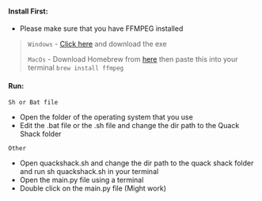 #### Install First:
- Please make sure that you have FFMPEG installed

> `Windows` - [Click here](https://www.ffmpeg.org/download.html) and download the exe
>
> `MacOs` - Download Homebrew from [here](https://brew.sh) then paste this into your terminal `brew install ffmpeg`

#### Run:
`Sh or Bat file`

- Open the folder of the operating system that you use
- Edit the .bat file or the .sh file and change the dir path to the Quack Shack folder

`Other`

- Open quackshack.sh and change the dir path to the quack shack folder and run sh quackshack.sh in your terminal
- Open the main.py file using a terminal
- Double click on the main.py file (Might work)